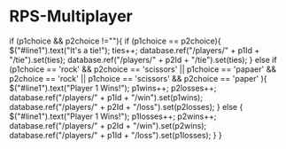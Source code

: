 # RPS-Multiplayer

if (p1choice && p2choice !=""){
        if (p1choice == p2choice){
          $("#line1").text("It's a tie!");
          ties++;
          database.ref("/players/" + p1Id + "/tie").set(ties);
          database.ref("/players/" + p2Id + "/tie").set(ties);
        }
        else if (p1choice == 'rock' && p2choice == 'scissors' || p1choice == 'papaer' && p2choice == 'rock' || p1choice == 'scissors' && p2choice == 'paper' ){
          $("#line1").text("Player 1 Wins!");
          p1wins++;
          p2losses++;
          database.ref("/players/" + p1Id + "/win").set(p1wins);
          database.ref("/players/" + p2Id + "/loss").set(p2losses);
        }
        else {
          $("#line1").text("Player 1 Wins!");
          p1losses++;
          p2wins++;
          database.ref("/players/" + p2Id + "/win").set(p2wins);
          database.ref("/players/" + p1Id + "/loss").set(p1losses);
        }
      }